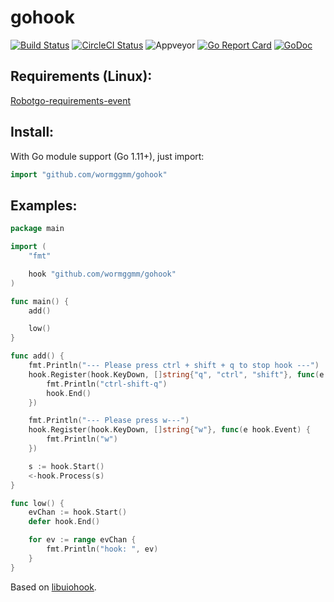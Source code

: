 # gohook

[![Build Status](https://github.com/wormggmm/gohook/workflows/Go/badge.svg)](https://github.com/wormggmm/gohook/commits/master)
[![CircleCI Status](https://circleci.com/gh/wormggmm/gohook.svg?style=shield)](https://circleci.com/gh/wormggmm/gohook)
![Appveyor](https://ci.appveyor.com/api/projects/status/github/wormggmm/gohook?branch=master&svg=true)
[![Go Report Card](https://goreportcard.com/badge/github.com/wormggmm/gohook)](https://goreportcard.com/report/github.com/wormggmm/gohook)
[![GoDoc](https://godoc.org/github.com/wormggmm/gohook?status.svg)](https://godoc.org/github.com/wormggmm/gohook)
<!-- This is a work in progress. -->

## Requirements (Linux):

[Robotgo-requirements-event](https://github.com/go-vgo/robotgo#requirements)

## Install:

With Go module support (Go 1.11+), just import:

```go
import "github.com/wormggmm/gohook"
```

## Examples:

```Go
package main

import (
	"fmt"

	hook "github.com/wormggmm/gohook"
)

func main() {
	add()

	low()
}

func add() {
	fmt.Println("--- Please press ctrl + shift + q to stop hook ---")
	hook.Register(hook.KeyDown, []string{"q", "ctrl", "shift"}, func(e hook.Event) {
		fmt.Println("ctrl-shift-q")
		hook.End()
	})

	fmt.Println("--- Please press w---")
	hook.Register(hook.KeyDown, []string{"w"}, func(e hook.Event) {
		fmt.Println("w")
	})

	s := hook.Start()
	<-hook.Process(s)
}

func low() {
	evChan := hook.Start()
	defer hook.End()

	for ev := range evChan {
		fmt.Println("hook: ", ev)
	}
}

```

Based on [libuiohook](https://github.com/kwhat/libuiohook).